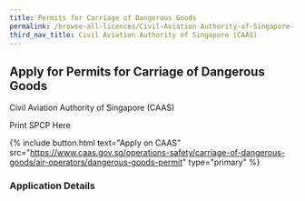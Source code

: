 ```yaml
---
title: Permits for Carriage of Dangerous Goods
permalink: /browse-all-licences/Civil-Aviation-Authority-of-Singapore-(CAAS)/Permits-for-Carriage-of-Dangerous-Goods
third_nav_title: Civil Aviation Authority of Singapore (CAAS)
---
```


## Apply for Permits for Carriage of Dangerous Goods

Civil Aviation Authority of Singapore (CAAS)

Print SPCP Here


{% include button.html text="Apply on CAAS" src="https://www.caas.gov.sg/operations-safety/carriage-of-dangerous-goods/air-operators/dangerous-goods-permit" type="primary" %}

### Application Details

